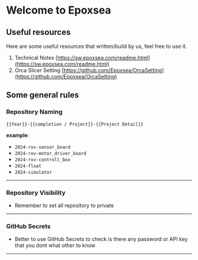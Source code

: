 # Welcome to Epoxsea

## Useful resources
Here are some useful resources that written/build by us, feel free to use it.

1. Technical Notes [https://sw.epoxsea.com/readme.html](https://sw.epoxsea.com/readme.html)
2. Orca Slicer Setting [https://github.com/Epoxsea/OrcaSetting](https://github.com/Epoxsea/OrcaSetting)

## Some general rules 
### Repository Naming

````
{{Year}}-{{completion / Project}}-{{Project Detail}}
````

**example**:

* `2024-rov-sensor_board`
* `2024-rov-motor_driver_board`
* `2024-rov-controll_box`
* `2024-float`
* `2024-simulator`

---

### Repository Visibility

* Remember to set all repository to private

---

### GitHub Secrets

* Better to use GitHub Secrets to check is there any password or API key that you dont what other to know

---
